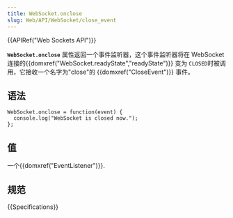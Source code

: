 ```yaml
---
title: WebSocket.onclose
slug: Web/API/WebSocket/close_event
---
```


{{APIRef("Web Sockets API")}}

**`WebSocket.onclose`** 属性返回一个事件监听器，这个事件监听器将在 WebSocket 连接的{{domxref("WebSocket.readyState","readyState")}} 变为 `CLOSED`时被调用，它接收一个名字为"close"的 {{domxref("CloseEvent")}} 事件。

## 语法

```plain
WebSocket.onclose = function(event) {
  console.log("WebSocket is closed now.");
};
```

## 值

一个{{domxref("EventListener")}}.

## 规范

{{Specifications}}
